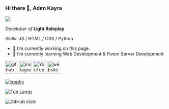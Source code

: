 ### Hi there 👋, Adım Kayra
![](https://i.hizliresim.com/iizk6tc.png)

<em>Developer of</em> <b>Light Roleplay</b>

Skills: JS / HTML / CSS / Python

- 🔭 I’m currently working on this page. 
- 🌱 I’m currently learning Web Development & Fivem Server Development 


[<img src='https://cdn.jsdelivr.net/npm/simple-icons@3.0.1/icons/github.svg' alt='github' height='40'>](https://github.com/kyrgrs)  [<img src='https://cdn.jsdelivr.net/npm/simple-icons@3.0.1/icons/instagram.svg' alt='instagram' height='40'>](https://www.instagram.com/kyrgrs09/)  [<img src='https://cdn.jsdelivr.net/npm/simple-icons@3.0.1/icons/youtube.svg' alt='YouTube' height='40'>](https://www.youtube.com/channel/UCjwW5lZX8WS6yGFkKG19JwQ)  [<img src='https://cdn.jsdelivr.net/npm/simple-icons@3.0.1/icons/icloud.svg' alt='website' height='40'>](kayragursu.com)  

[![trophy](https://github-profile-trophy.vercel.app/?username=kyrgrs)](https://github.com/ryo-ma/github-profile-trophy)

[![Top Langs](https://github-readme-stats.vercel.app/api/top-langs/?username=kyrgrs)](https://github.com/anuraghazra/github-readme-stats)

![GitHub stats](https://github-readme-stats.vercel.app/api?username=kyrgrs&show_icons=true)  

